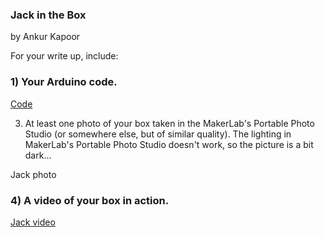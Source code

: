 ### Jack in the Box
 
 by Ankur Kapoor

For your write up, include:

### 1) Your Arduino code.

[Code](https://github.com/ak2552/Ankur_Kapoor_IDD/blob/master/code.ino)


3) At least one photo of your box taken in the MakerLab's Portable Photo Studio (or somewhere else, but of similar quality).
The lighting in MakerLab's Portable Photo Studio doesn't work, so the picture is a bit dark...

Jack photo

### 4) A video of your box in action.

[Jack video](https://www.youtube.com/watch?v=Kp16vm9nkJw)
